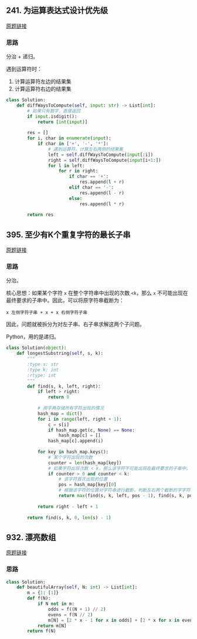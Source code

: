 ## 241. 为运算表达式设计优先级

[原题链接](https://leetcode-cn.com/problems/different-ways-to-add-parentheses/)

### 思路

分治 + 递归。

遇到运算符时：

1. 计算运算符左边的结果集
2. 计算运算符右边的结果集

```python
class Solution:
    def diffWaysToCompute(self, input: str) -> List[int]:
        # 如果只有数字，直接返回
        if input.isdigit():
            return [int(input)]
        
        res = []
        for i, char in enumerate(input):
            if char in ['+', '-', '*']:
                # 遇到运算符，计算左右两侧的结果集
                left = self.diffWaysToCompute(input[:i])
                right = self.diffWaysToCompute(input[i+1:])
                for l in left:
                    for r in right:
                        if char == '+':
                            res.append(l + r)
                        elif char == '-':
                            res.append(l - r)
                        else:
                            res.append(l * r)
                            
        return res
```

## 395. 至少有K个重复字符的最长子串

[原题链接](https://leetcode-cn.com/problems/longest-substring-with-at-least-k-repeating-characters/)

### 思路

分治。

核心思想：如果某个字符 `x` 在整个字符串中出现的次数 `<k`，那么 `x` 不可能出现在最终要求的子串中。因此，可以将原字符串截断为：

```
x 左侧字符子串 + x + x 右侧字符子串
```

因此，问题就被拆分为对左子串、右子串求解这两个子问题。

Python，用的是递归。

```python
class Solution(object):
    def longestSubstring(self, s, k):
        """
        :type s: str
        :type k: int
        :rtype: int
        """
        def find(s, k, left, right):
            if left > right:
                return 0
            
            # 用字典存储所有字符出现的情况
            hash_map = dict()
            for i in range(left, right + 1):
                c = s[i]
                if hash_map.get(c, None) == None:
                    hash_map[c] = []
                hash_map[c].append(i)
                
            for key in hash_map.keys():
                # 某个字符出现的次数
                counter = len(hash_map[key])
                # 如果字符出现次数 < k，那么该字符不可能出现在最终要求的子串中，在该字符的位置对原字符串进行截断
                if counter > 0 and counter < k:
                    # 该字符首次出现的位置
                    pos = hash_map[key][0]
                    # 根据该字符的位置对字符串进行截断，判断左右两个截断的字字符哪个更长
                    return max(find(s, k, left, pos - 1), find(s, k, pos + 1, right))
            
            return right - left + 1
        
        return find(s, k, 0, len(s) - 1)
```

## 932. 漂亮数组

[原题链接](https://leetcode-cn.com/problems/beautiful-array/)

### 思路

```python
class Solution:
    def beautifulArray(self, N: int) -> List[int]:
        m = {1: [1]}
        def f(N):
            if N not in m:
                odds = f((N + 1) // 2)
                evens = f(N // 2)
                m[N] = [2 * x - 1 for x in odds] + [2 * x for x in evens]
            return m[N]
        return f(N)
```